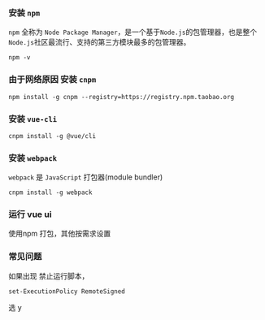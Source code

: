 ### 安装 `npm`
`npm` 全称为 `Node Package Manager`，是一个基于`Node.js`的包管理器，也是整个`Node.js`社区最流行、支持的第三方模块最多的包管理器。
```
npm -v
```

### 由于网络原因 安装 `cnpm`
```
npm install -g cnpm --registry=https://registry.npm.taobao.org
```

### 安装 `vue-cli`
```
cnpm install -g @vue/cli
```

### 安装 `webpack`
`webpack` 是  `JavaScript` 打包器(module bundler)
```
cnpm install -g webpack
```

### 运行 vue ui
使用npm 打包，其他按需求设置

### 常见问题

如果出现 禁止运行脚本，
```
set-ExecutionPolicy RemoteSigned
```
选 y